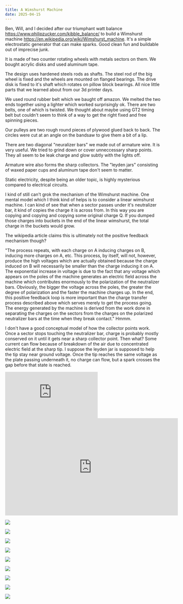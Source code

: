 ```yaml
---
title: A Wimshurst Machine
date: 2025-04-15
---
```


Ben, Will, and I decided after our triumphant watt balance <https://www.philipzucker.com/kibble_balance/> to build a Wimshurst machine <https://en.wikipedia.org/wiki/Wimshurst_machine>. It's a simple electrostatic generator that can make sparks. Good clean fun and buildable out of imprecise junk.

It is made of two counter rotating wheels with metals sectors on them. We bought acrylic disks and used aluminum tape.

The design uses hardened steels rods as shafts. The steel rod of the big wheel is fixed and the wheels are mounted on flanged bearings. The drive disk is fixed to it's shaft which rotates on pillow block bearings. All nice little parts that we learned about from our 3d printer days.

We used round rubber belt which we baught off amazon. We melted the two ends together using a lighter which worked surprisingly ok. There are two belts, one of which is twisted. We thought about maybe using GT2 timing belt but couldn't seem to think of a way to get the right fixed and free spinning pieces.

Our pulleys are two rough round pieces of plywood glued back to back. The circles were cut at an angle on the bandsaw to give them a bit of a lip.

There are two diagonal "neuralizer bars" we made out of armature wire. It is very useful. We tried to grind down or cover unneccessary sharp points. They all seem to be leak charge and glow subtly with the lights off.

Armature wire also forms the sharp collectors. The "leyden jars" consisting of waxed paper cups and aluminum tape don't seem to matter.

Static electricity, despite being an older topic, is highly mysterious compared to electrical circuits.

I kind of still can't grok the mechanism of the Wimshurst machine. One mental model which I think kind of helps is to consider a linear wimshurst machine. I can kind of see that when a sector passes under it's neutralizer bar, it kind of copies the charge it is across from. In this way you are copying and copying and copying some original charge Q. If you dumped those charges into buckets in the end of the linear wimshurst, the total charge in the buckets would grow.

The wikipedia article claims this is ultimately not the positive feedback mechanism though?

"The process repeats, with each charge on A inducing charges on B, inducing more charges on A, etc. This process, by itself, will not, however, produce the high voltages which are actually obtained because the charge induced on B will necessarily be smaller than the charge inducing it on A. The exponential increase in voltage is due to the fact that any voltage which appears on the poles of the machine generates an electric field across the machine which contributes enormously to the polarization of the neutralizer bars. Obviously, the bigger the voltage across the poles, the greater the degree of polarization and the faster the machine charges up. In the end, this positive feedback loop is more important than the charge transfer process described above which serves merely to get the process going. The energy generated by the machine is derived from the work done in separating the charges on the sectors from the charges on the polarized neutralizer bars at the time when they break contact." Hmmm.

I don't have a good conceptual model of how the collector points work. Once a sector stops touching the neutralizer bar, charge is probably mostly conserved on it until it gets near a sharp collector point. Then what? Some current can flow because of breakdown of the air due to concentrated electric field at the sharp tip. I suppose the leyden jar is supposed to help the tip stay near ground voltage. Once the tip reaches the same voltage as the plate passing underneath it, no charge can flow, but a spark crosses the gap before that state is reached.

<iframe  src="https://youtube.com/embed/YuxWcMmspXw?si=9xd2Js-zgXJ9tORc" title="YouTube video player" frameborder="0" allow="accelerometer; autoplay; clipboard-write; encrypted-media; gyroscope; picture-in-picture; web-share" referrerpolicy="strict-origin-when-cross-origin" allowfullscreen></iframe>

<iframe width="560" height="315" src="https://www.youtube.com/embed/Ve7efF73zHI?si=koO2DfDcHzTJs-jt" title="YouTube video player" frameborder="0" allow="accelerometer; autoplay; clipboard-write; encrypted-media; gyroscope; picture-in-picture; web-share" referrerpolicy="strict-origin-when-cross-origin" allowfullscreen></iframe>

![](/assets/wimshurst/IMG_2747.jpg)

![](/assets/wimshurst/IMG_2748.jpg)

![](/assets/wimshurst/IMG_2755.jpg)

![](/assets/wimshurst/IMG_2758.jpg)

![](/assets/wimshurst/IMG_2759.jpg)

![](/assets/wimshurst/IMG_2760.jpg)

![](/assets/wimshurst/IMG_2761.jpg)

![](/assets/wimshurst/IMG_2762.jpg)

![](/assets/wimshurst/IMG_2763.jpg)
